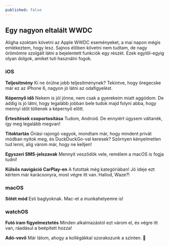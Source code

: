 ```yaml
---
published: false
---
```

## Egy nagyon eltalált WWDC

Aligha szoktam követni az Apple WWDC eseményeket, a mai napon mégis emlékeztem, hogy lesz. Sajnos élőben követni nem tudtam, de nagy örömömre szolgált látni a bejelentett funkciók egy részét. Ezek egytől-egyig olyan dolgok, amiket tuti használni fogok. 

### iOS

**Teljesítmény** Ki ne örülne jobb teljesítménynek? Tekintve, hogy öregecske már ez az iPhone 6, nagyon jó látni az odafigyelést.

**Képernyő idő** Nekem is jól jönne, nem csak a gyerekeim miatt aggódom. De addig is jó látni, hogy legalább jobban bele tudok majd folyni abba, hogy mennyi időt töltenek a képernyő előtt.

**Értesítések csoportosítása** Tudom, Android. De ennyiért úgysem váltanék, így meg legalább megvan!

**Titoktartás** Óriási rajongó vagyok, mondtam már, hogy mindent privát módban nyitok meg, és DuckDuckGo-val keresek? Szörnyen kényelmetlen tud lenni, alig várom már, hogy ne kelljen!

**Egyszeri SMS-jelszavak** Mennyit vesződök vele, remélem a macOS is fogja tudni!

**Külsős navigáció CarPlay-en** A futottak még kategóriában! Jó ideje ezt kértem már karácsonyra, most végre itt van. Hallod, Waze?!

### macOS

**Sötét mód** Esti baglyoknak. Mac-et a munkahelyemre is!

### watchOS

**Futó iram figyelmeztetés** Minden alkalmazástól ezt várom el, és végre itt van, ráadásul a beépített hozza!

**Adó-vevő** Már látom, ahogy a kollégákkal szorakozunk a szinten. 